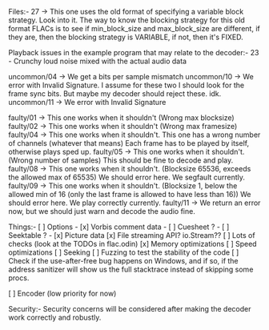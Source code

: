 Files:-
27 -> This one uses the old format of specifying a variable block strategy. Look into it.
	  The way to know the blocking strategy for this old format FLACs is to see if min_block_size and max_block_size are different,
	  if they are, then the blocking strategy is VARIABLE, if not, then it's FIXED.

Playback issues in the example program that may relate to the decoder:-
23 - Crunchy loud noise mixed with the actual audio data

uncommon/04 -> We get a bits per sample mismatch
uncommon/10 -> We error with Invalid Signature. I assume for these two I should look for the frame sync bits. But maybe my decoder should reject these. idk.
uncommon/11 -> We error with Invalid Signature

faulty/01 -> This one works when it shouldn't (Wrong max blocksize)
faulty/02 -> This one works when it shouldn't (Wrong max framesize)
faulty/04 -> This one works when it shouldn't. This one has a wrong number of channels (whatever that means)
			 Each frame has to be played by itself, otherwise plays sped up.
faulty/05 -> This one works when it shouldn't. (Wrong number of samples)
			 This should be fine to decode and play.
faulty/08 -> This one works when it shouldn't. (Blocksize 65536, exceeds the allowed max of 65535)
			 We should error here. We segfault currently.
faulty/09 -> This one works when it shouldn't. (Blocksize 1, below the allowed min of 16 (only the last frame is allowed to have less than 16))
			 We should error here. We play correctly currently.
faulty/11 -> We return an error now, but we should just warn and decode the audio fine.

Things:-
[ ] Options
	- [x] Vorbis comment data
	- [ ] Cuesheet ?
	- [ ] Seektable ?
	- [x] Picture data
[x] File streaming API? io.Stream??
[ ] Lots of checks (look at the TODOs in flac.odin)
[x] Memory optimizations
[ ] Speed optimizations
[ ] Seeking
[ ] Fuzzing to test the stability of the code
[ ] Check if the use-after-free bug happens on Windows, and if so, if the address sanitizer will show us the full stacktrace
	instead of skipping some procs.

[ ] Encoder (low priority for now)

Security:-
Security concerns will be considered after making the decoder work correctly and robustly.

